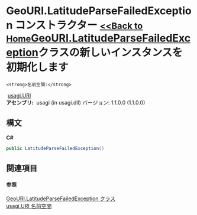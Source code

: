 # GeoURI.LatitudeParseFailedException コンストラクター <small>[<<Back to Home](https://github.com/usagi/usagi.cs/blob/master/Help/Home.md)</small><a href="T_usagi_URI_GeoURI_LatitudeParseFailedException.md">GeoURI.LatitudeParseFailedException</a>クラスの新しいインスタンスを初期化します


    <strong>名前空間:</strong>
&nbsp;<a href="N_usagi_URI.md">usagi.URI</a><br /><strong>アセンブリ:</strong>
&nbsp;usagi (in usagi.dll) バージョン: 1.1.0.0 (1.1.0.0)

## 構文

**C#**<br />
``` C#
public LatitudeParseFailedException()
```


## 関連項目


#### 参照
<a href="T_usagi_URI_GeoURI_LatitudeParseFailedException.md">GeoURI.LatitudeParseFailedException クラス</a><br /><a href="N_usagi_URI.md">usagi.URI 名前空間</a><br />